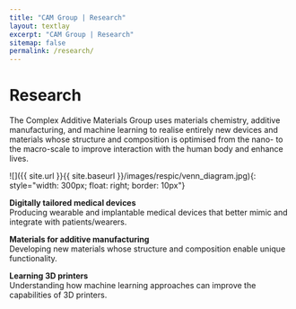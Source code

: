 ```yaml
---
title: "CAM Group | Research"
layout: textlay
excerpt: "CAM Group | Research"
sitemap: false
permalink: /research/
---
```


# Research

The Complex Additive Materials Group uses materials chemistry, additive manufacturing, and machine learning to realise entirely new devices and materials whose structure and composition is optimised from the nano- to the macro-scale to improve interaction with the human body and enhance lives.
 
![]({{ site.url }}{{ site.baseurl }}/images/respic/venn_diagram.jpg){: style="width: 300px; float: right; border: 10px"}

**Digitally tailored medical devices**  
Producing wearable and implantable medical devices that better mimic and integrate with patients/wearers. 

 
**Materials for additive manufacturing**  
Developing new materials whose structure and composition enable unique functionality. 

 
**Learning 3D printers**  
Understanding how machine learning approaches can improve the capabilities of 3D printers.